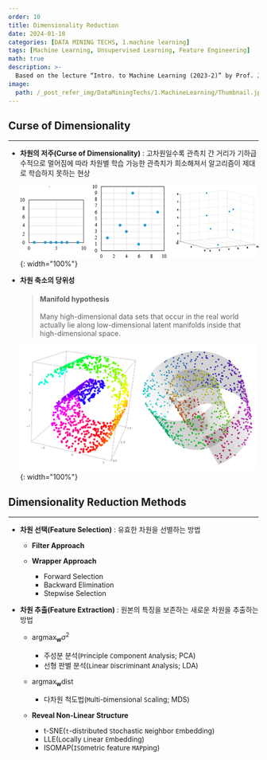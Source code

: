 ```yaml
---
order: 10
title: Dimensionality Reduction
date: 2024-01-10
categories: [DATA MINING TECHS, 1.machine learning]
tags: [Machine Learning, Unsupervised Learning, Feature Engineering]
math: true
description: >-
  Based on the lecture “Intro. to Machine Learning (2023-2)” by Prof. Je Hyuk Lee, Dept. of Data Science, The Grad. School, Kookmin Univ.
image:
  path: /_post_refer_img/DataMiningTechs/1.MachineLearning/Thumbnail.jpg
---
```


## Curse of Dimensionality
-----

- **차원의 저주(Curse of Dimensionality)** : 고차원일수록 관측치 간 거리가 기하급수적으로 멀어짐에 따라 차원별 학습 가능한 관측치가 희소해져서 알고리즘이 제대로 학습하지 못하는 현상

    ![01](/_post_refer_img/DataMiningTechs/1.MachineLearning/10-01.png){: width="100%"}

- **차원 축소의 당위성**

    > #### Manifold hypothesis
    > Many high-dimensional data sets that occur in the real world actually lie along low-dimensional latent manifolds inside that high-dimensional space.

    ![02](/_post_refer_img/DataMiningTechs/1.MachineLearning/10-02.jpeg){: width="100%"}

## Dimensionality Reduction Methods
-----

- **차원 선택(Feature Selection)** : 유효한 차원을 선별하는 방법
    - **Filter Approach**

    - **Wrapper Approach**
        - Forward Selection
        - Backward Elimination
        - Stepwise Selection

- **차원 추출(Feature Extraction)** : 원본의 특징을 보존하는 새로운 차원을 추출하는 방법
    - $\text{arg} \max_{\mathbf{w}}{\sigma^{2}}$
        - 주성분 분석(`P`rinciple `C`omponent `A`nalysis; PCA)
        - 선형 판별 분석(`L`inear `D`iscriminant `A`nalysis; LDA)

    - $\text{arg} \max_{\mathbf{w}}{\text{dist}}$
        - 다차원 척도법(`M`ulti-`D`imensional `S`caling; MDS)

    - **Reveal Non-Linear Structure**
        - t-SNE(`t`-distributed `S`tochastic `N`eighbor `E`mbedding)
        - LLE(`L`ocally `L`inear `E`mbedding)
        - ISOMAP(`ISO`metric feature `MAP`ping)